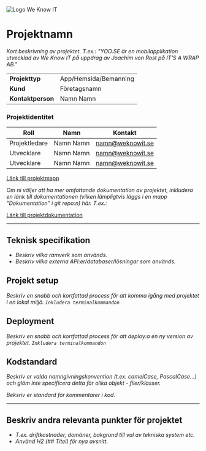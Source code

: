 ![Logo We Know IT](https://code.weknowit.se/logo.png)

# Projektnamn
*Kort beskrivning av projektet. T.ex.: "YOO.SE är en mobilapplikation utvecklad av We Know IT på uppdrag av Joachim von Rost på IT'S A WRAP AB."*

|||
| --- | --- |
| **Projekttyp** | App/Hemsida/Bemanning |
| **Kund** | Företagsnamn |
| **Kontaktperson** | Namn Namn |

### Projektidentitet
| Roll | Namn | Kontakt |
| --- | --- | --- |
| Projektledare | Namn Namn | [namn@weknowit.se](mailto:namn@weknowit.se) |
| Utvecklare | Namn Namn | [namn@weknowit.se](mailto:namn@weknowit.se) |
| Utvecklare | Namn Namn | [namn@weknowit.se](mailto:namn@weknowit.se) |

[Länk till projektmapp](https://drive.google.com/xxxxxx)

*Om ni väljer att ha mer omfattande dokumentation av projektet, inkludera en länk till dokumentationen (vilken lämpligtvis läggs i en mapp "Dokumentation" i git repo:n) här. T.ex.:*

[Länk till projektdokumentation](https://code.weknowit.se/weknowit/REPO_NAMN/src/branch/master/Dokumentation)
___

## Teknisk specifikation
* *Beskriv vilka ramverk som används.*
* *Beskriv vilka externa API:er/databaser/lösningar som används.*

## Projekt setup
*Beskriv en snabb och kortfattad process för att komma igång med projektet i en lokal miljö. `Inkludera terminalkommandon`*

## Deployment
*Beskriv en snabb och kortfattad process för att deploy:a en ny version av projektet. `Inkludera terminalkommandon`*

## Kodstandard
*Beskriv er valda namngivningskonvention (t.ex. camelCase, PascalCase...) och glöm inte specificera detta för olika objekt - filer/klasser.*

*Beksriv er standard för kommentarer i kod.*

___

## Beskriv andra relevanta punkter för projektet
* *T.ex. driftkostnader, domäner, bakgrund till val av tekniska system etc.*
* *Använd H2 (## Titel) för nya avsnitt.*
